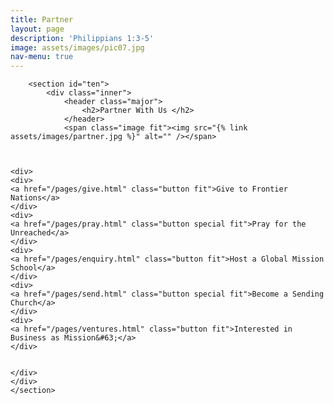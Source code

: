```yaml
---
title: Partner
layout: page
description: 'Philippians 1:3-5'
image: assets/images/pic07.jpg
nav-menu: true
---
```

<div id="main" class="alt">

        <section id="ten">
            <div class="inner">
                <header class="major">
                    <h2>Partner With Us </h2>
                </header>
				<span class="image fit"><img src="{% link assets/images/partner.jpg %}" alt="" /></span>
				

				
	<div>
	<div>
	<a href="/pages/give.html" class="button fit">Give to Frontier Nations</a>
	</div>
	<div>
	<a href="/pages/pray.html" class="button special fit">Pray for the Unreached</a>
	</div>
	<div>
	<a href="/pages/enquiry.html" class="button fit">Host a Global Mission School</a>
	</div>
	<div>		
	<a href="/pages/send.html" class="button special fit">Become a Sending Church</a>
	</div>
    <div>
	<a href="/pages/ventures.html" class="button fit">Interested in Business as Mission&#63;</a>
	</div>
		

    </div>
    </div>
    </section>

</div>
